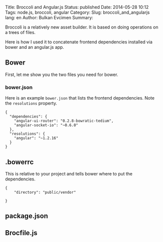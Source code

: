 Title: Broccoli and Angular.js
Status: published
Date: 2014-05-28 10:12
Tags: node.js, broccoli, angular
Category:
Slug: broccoli_and_angularjs
lang: en
Author: Bulkan Evcimen
Summary:

Broccoli is a relatively new asset builder. It is based on doing operations
on a trees of files.

Here is how I used it to concatenate frontend dependencies installed via 
bower and an angular.js app.

## Bower

First, let me show you the two files you need for bower.

### bower.json

Here is an example `bower.json` that lists the frontend dependencies. Note the `resolutions` property.

    {
      "dependencies": {
        "angular-ui-router": "0.2.8-bowratic-tedium",
        "angular-socket-io": "~0.6.0"
      },
      "resolutions": {
        "angular": "~1.2.16"
      }
    }

## .bowerrc

This is relative to your project and tells bower where to put the dependencies.

    {
        "directory": "public/vendor"

    }

## package.json

## Brocfile.js
